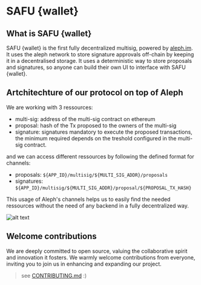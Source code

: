 # SAFU {wallet}

## What is SAFU {wallet}

SAFU {wallet} is the first fully decentralized multisig, powered by [aleph.im](https://aleph.im/). It uses the aleph network to store signature approvals off-chain by keeping it in a decentralised storage. It uses a deterministic way to store proposals and signatures, so anyone can build their own UI to interface with SAFU {wallet}.

## Artchitechture of our protocol on top of Aleph

We are working with 3 ressources:
- multi-sig: address of the multi-sig contract on ethereum
- proposal: hash of the Tx proposed to the owners of the multi-sig
- signature: signatures mandatory to execute the proposed transactions, the minimum required depends on the treshold configured in the multi-sig contract.

and we can access different ressources by following the defined format for channels:
- proposals: `${APP_ID}/multisig/${MULTI_SIG_ADDR}/proposals`
- signatures: `${APP_ID}/multisig/${MULTI_SIG_ADDR}/proposal/${PROPOSAL_TX_HASH}`

This usage of Aleph's channels helps us to easily find the needed ressources without the need of any backend in a fully decentralized way.

![alt text](./assets/image.png)

## Welcome contributions
We are deeply committed to open source, valuing the collaborative spirit and innovation it fosters. We warmly welcome contributions from everyone, inviting you to join us in enhancing and expanding our project. 

> see [CONTRIBUTING.md](./CONTRIBUTING.md) :)
